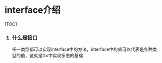 # interface介绍
[TOC]
<ol>

### <li> 什么是接口
任一类型都可以实现interface中的方法，interface中的值可以代表是各种类型的值，这就是Go中实现多态的基础